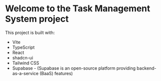 # Welcome to the Task Management System project

This project is built with:

- Vite
- TypeScript
- React
- shadcn-ui
- Tailwind CSS
- Supabase - (Supabase is an open-source platform providing backend-as-a-service (BaaS) features)

